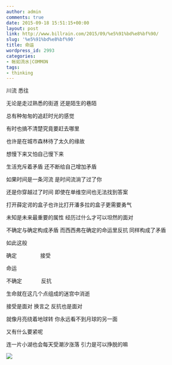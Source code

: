 ```yaml
---
author: admin
comments: true
date: 2015-09-18 15:51:15+00:00
layout: post
link: http://www.billrain.com/2015/09/%e5%91%bd%e8%bf%90/
slug: '%e5%91%bd%e8%bf%90'
title: 命运
wordpress_id: 2993
categories:
- 帐如流水|COMMON
tags:
- thinking
---
```


川流 悉往

无论是走过熟悉的街道 还是陌生的巷陌

总有种匆匆的追赶时光的感觉

有时也搞不清楚究竟要赶去哪里

也许是在城市森林待了太久的缘故

想慢下来又怕自己慢下来

生活充斥着矛盾 还不断给自己增加矛盾

如果时间是一条河流 是时间流淌了过了你

还是你穿越过了时间 即使在单维空间也无法找到答案

打开薛定谔的盒子也许比打开潘多拉的盒子更需要勇气

未知是未来最重要的属性 经历过什么才可以坦然的面对

不确定与确定构成矛盾 而西西弗在确定的命运里反抗 同样构成了矛盾 <!-- more -->

如此这般

确定                接受

命运

不确定             反抗

生命就在这几个点组成的迷宫中消逝

接受是面对 换言之 反抗也是面对

就像月亮绕着地球转 你永远看不到月球的另一面

又有什么要紧呢

连一片小湖也会每天受潮汐涨落 引力是可以挣脱的嘛

[![](http://www.billrain.com/billrain/wp-content/uploads/dji_0168.jpg)](http://www.billrain.com/billrain/wp-content/uploads/dji_0168.jpg)
